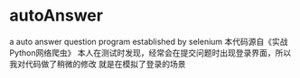 # autoAnswer
a auto answer question program established by selenium
本代码源自《实战Python网络爬虫》
本人在测试时发现，经常会在提交问题时出现登录界面，所以我对代码做了稍微的修改
就是在模拟了登录的场景
